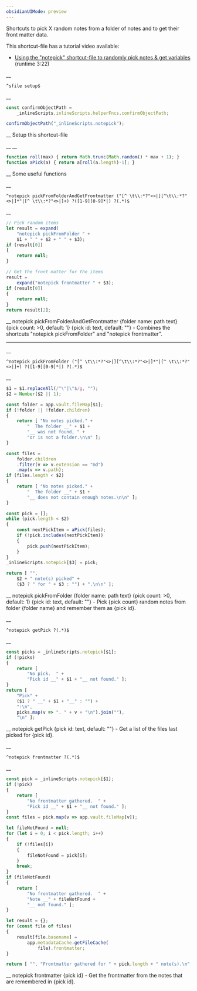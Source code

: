 ```yaml
---
obsidianUIMode: preview
---
```


Shortcuts to pick X random notes from a folder of notes and to get their front matter data.

This shortcut-file has a tutorial video available:
- [Using the "notepick" shortcut-file to randomly pick notes & get variables](https://www.youtube.com/watch?v=G1mvl-VwbIQ) (runtime 3:22)


__
```
^sfile setup$
```
__
```js
const confirmObjectPath =
	_inlineScripts.inlineScripts.helperFncs.confirmObjectPath;

confirmObjectPath("_inlineScripts.notepick");
```
__
Setup this shortcut-file


__
__
```js
function roll(max) { return Math.trunc(Math.random() * max + 1); }
function aPick(a) { return a[roll(a.length)-1]; }
```
__
Some useful functions


__
```
^notepick pickFromFolderAndGetFrontmatter ("[^ \t\\:*?"<>|][^\t\\:*?"<>|]*"|[^ \t\\:*?"<>|]+) ?([1-9][0-9]*|) ?(.*)$
```
__
```js
// Pick random items
let result = expand(
	"notepick pickFromFolder " +
	$1 + " " + $2 + " " + $3);
if (result[0])
{
	return null;
}

// Get the front matter for the items
result =
	expand("notepick frontmatter " + $3);
if (result[0])
{
	return null;
}
return result[2];
```
__
notepick pickFromFolderAndGetFrontmatter {folder name: path text} {pick count: >0, default: 1} {pick id: text, default: ""} - Combines the shortcuts "notepick pickFromFolder" and "notepick frontmatter".
***


__
```
^notepick pickFromFolder ("[^ \t\\:*?"<>|][^\t\\:*?"<>|]*"|[^ \t\\:*?"<>|]+) ?([1-9][0-9]*|) ?(.*)$
```
__
```js
$1 = $1.replaceAll(/^\"|\"$/g, "");
$2 = Number($2 || 1);

const folder = app.vault.fileMap[$1];
if (!folder || !folder.children)
{
	return [ "No notes picked." +
		"  The folder __" + $1 +
		"__ was not found, " +
		"or is not a folder.\n\n" ];
}

const files =
	folder.children
	.filter(v => v.extension == "md")
	.map(v => v.path);
if (files.length < $2)
{
	return [ "No notes picked." +
		"  The folder __" + $1 +
		"__ does not contain enough notes.\n\n" ];
}

const pick = [];
while (pick.length < $2)
{
	const nextPickItem = aPick(files);
	if (!pick.includes(nextPickItem))
	{
		pick.push(nextPickItem);
	}
}
_inlineScripts.notepick[$3] = pick;

return [ "",
	$2 + " note(s) picked" +
	($3 ? " for " + $3 : "") + ".\n\n" ];
```
__
notepick pickFromFolder {folder name: path text} {pick count: >0, default: 1} {pick id: text, default: ""} - Pick {pick count} random notes from folder {folder name} and remember them as {pick id}.


__
```
^notepick getPick ?(.*)$
```
__
```js
const picks = _inlineScripts.notepick[$1];
if (!picks)
{
	return [
		"No pick.  " +
		"Pick id __" + $1 + "__ not found." ];
}
return [
	"Pick" +
	($1 ? " __" + $1 + "__" : "") +
	":\n",
	picks.map(v => ". " + v + "\n").join(""),
	"\n" ];
```
__
notepick getPick {pick id: text, default: ""} - Get a list of the files last picked for {pick id}.


__
```
^notepick frontmatter ?(.*)$
```
__
```js
const pick = _inlineScripts.notepick[$1];
if (!pick)
{
	return [
		"No frontmatter gathered.  " +
		"Pick id __" + $1 + "__ not found." ];
}
const files = pick.map(v => app.vault.fileMap[v]);

let fileNotFound = null;
for (let i = 0; i < pick.length; i++)
{
	if (!files[i])
	{
		fileNotFound = pick[i];
	}
	break;
}
if (fileNotFound)
{
	return [
		"No frontmatter gathered.  " +
		"Note __" + fileNotFound +
		"__ not found." ];
}

let result = {};
for (const file of files)
{
	result[file.basename] =
		app.metadataCache.getFileCache(
			file).frontmatter;
}

return [ "", "Frontmatter gathered for " + pick.length + " note(s).\n", result, "\n\n" ];
```
__
notepick frontmatter {pick id} - Get the frontmatter from the notes that are remembered in {pick id}.

